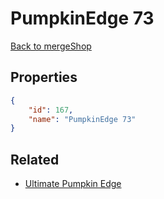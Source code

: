 # PumpkinEdge 73

<no description available>

[Back to mergeShop](../merge-shops.md)

## Properties

```json
{
    "id": 167,
    "name": "PumpkinEdge 73"
}
```

## Related

- [Ultimate Pumpkin Edge](../items/10801-ultimate-pumpkin-edge.md)

